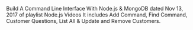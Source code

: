 Build A Command Line Interface With Node.js & MongoDB dated Nov 13, 2017 of playlist Node.js Videos
It includes Add Command, Find Command, Customer Questions, List All & Update and Remove Customers.
